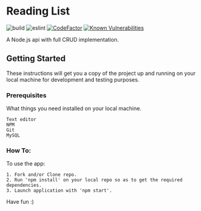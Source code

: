 # Reading List

![build](https://github.com/reMRKableDev/reading-list/workflows/build/badge.svg) ![eslint](https://github.com/reMRKableDev/reading-list/workflows/eslint/badge.svg) [![CodeFactor](https://www.codefactor.io/repository/github/remrkabledev/reading-list/badge/master)](https://www.codefactor.io/repository/github/remrkabledev/reading-list/overview/master) [![Known Vulnerabilities](https://snyk.io/test/github/reMRKableDev/reading-list/badge.svg)](https://snyk.io/test/github/reMRKableDev/reading-list)

A Node.js api with full CRUD implementation.

## Getting Started

These instructions will get you a copy of the project up and running on your local machine for development and testing purposes.

### Prerequisites

What things you need installed on your local machine.

```
Text editor
NPM
Git
MySQL
```

### How To:

To use the app:

```
1. Fork and/or Clone repo.
2. Run 'npm install' on your local repo so as to get the required dependencies.
3. Launch application with 'npm start'.
```

Have fun :)
